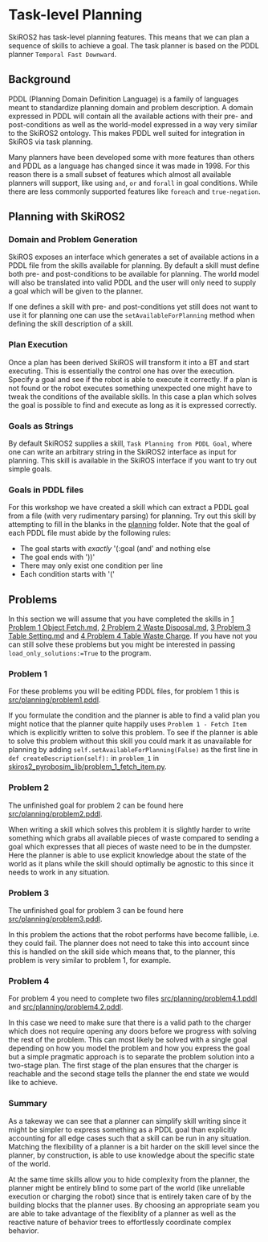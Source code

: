 # Task-level Planning

SkiROS2 has task-level planning features. This means that we can plan a sequence of skills to achieve a goal. The task planner is based on the PDDL planner `Temporal Fast Downward`.

## Background

PDDL (Planning Domain Definition Language) is a family of languages meant to standardize planning domain and problem description. A domain expressed in PDDL will contain all the available actions with their pre- and post-conditions as well as the world-model expressed in a way very similar to the SkiROS2 ontology. This makes PDDL well suited for integration in SkiROS via task planning.

Many planners have been developed some with more features than others and PDDL as a language has changed since it was made in 1998. For this reason there is a small subset of features which almost all available planners will support, like using `and`, `or` and `forall` in goal conditions. While there are less commonly supported features like `foreach` and `true-negation`.

## Planning with SkiROS2

### Domain and Problem Generation

SkiROS exposes an interface which generates a set of available actions in a PDDL file from the skills available for planning. By default a skill must define both pre- and post-conditions to be available for planning. The world model will also be translated into valid PDDL and the user will only need to supply a goal which will be given to the planner.

If one defines a skill with pre- and post-conditions yet still does not want to use it for planning one can use the  `setAvailableForPlanning` method when defining the skill description of a skill.

### Plan Execution

Once a plan has been derived SkiROS will transform it into a BT and start executing. This is essentially the control one has over the execution. Specify a goal and see if the robot is able to execute it correctly. If a plan is not found or the robot executes something unexpected one might have to tweak the conditions of the available skills. In this case a plan which solves the goal is possible to find and execute as long as it is expressed correctly.

### Goals as Strings

By default SkiROS2 supplies a skill, `Task Planning from PDDL Goal`, where one can write an arbitrary string in the SkiROS2 interface as input for planning. This skill is available in the SkiROS interface if you want to try out simple goals.

### Goals in PDDL files

For this workshop we have created a skill which can extract a PDDL goal from a file (with very rudimentary parsing) for planning. Try out this skill by attempting to fill in the blanks in the [planning](../planning) folder. Note that the goal of each PDDL file must abide by the following rules:

* The goal starts with _exactly_ '(:goal (and' and nothing else
* The goal ends with '))'
* There may only exist one condition per line
* Each condition starts with '('

## Problems

In this section we will assume that you have completed the skills in [1 Problem 1 Object Fetch.md](1_Problem_1_Object_Fetch.md), [2 Problem 2 Waste Disposal.md](2_Problem_2_Waste_Disposal.md), [3 Problem 3 Table Setting.md](3_Problem_3_Table_Setting.md) and [4 Problem 4 Table Waste Charge](4_Problem_4_Table_Waste_Charge.md). If you have not you can still solve these problems but you might be interested in passing `load_only_solutions:=True` to the program.

### Problem 1

For these problems you will be editing PDDL files, for problem 1 this is [src/planning/problem1.pddl](../planning/problem1.pddl).

If you formulate the condition and the planner is able to find a valid plan you might notice that the planner quite happily uses `Problem 1 - Fetch Item` which is explicitly written to solve this problem. To see if the planner is able to solve this problem without this skill you could mark it as unavailable for planning by adding `self.setAvailableForPlanning(False)` as the first line in `def createDescription(self):` in `problem_1` in [skiros2_pyrobosim_lib/problem_1_fetch_item.py](../skiros2_pyrobosim_lib/problem_1_fetch_item.py).

### Problem 2

The unfinished goal for problem 2 can be found here [src/planning/problem2.pddl](../planning/problem2.pddl).

When writing a skill which solves this problem it is slightly harder to write something which grabs all available pieces of waste compared to sending a goal which expresses that all pieces of waste need to be in the dumpster. Here the planner is able to use explicit knowledge about the state of the world as it plans while the skill should optimally be agnostic to this since it needs to work in any situation.

### Problem 3

The unfinished goal for problem 3 can be found here [src/planning/problem3.pddl](../planning/problem3.pddl).

In this problem the actions that the robot performs have become fallible, i.e. they could fail. The planner does not need to take this into account since this is handled on the skill side which means that, to the planner, this problem is very similar to problem 1, for example.

### Problem 4

For problem 4 you need to complete two files [src/planning/problem4.1.pddl](../planning/problem4.1.pddl) and [src/planning/problem4.2.pddl](../planning/problem4.2.pddl).

In this case we need to make sure that there is a valid path to the charger which does not require opening any doors before we progress with solving the rest of the problem. This can most likely be solved with a single goal depending on how you model the problem and how you express the goal but a simple pragmatic approach is to separate the problem solution into a two-stage plan. The first stage of the plan ensures that the charger is reachable and the second stage tells the planner the end state we would like to achieve.

### Summary

As a takeway we can see that a planner can simplify skill writing since it might be simpler to express something as a PDDL goal than explicitly accounting for all edge cases such that a skill can be run in any situation. Matching the flexibility of a planner is a bit harder on the skill level since the planner, by construction, is able to use knowledge about the specific state of the world.

At the same time skills allow you to hide complexity from the planner, the planner might be entirely blind to some part of the world (like unreliable execution or charging the robot) since that is entirely taken care of by the building blocks that the planner uses. By choosing an appropriate seam you are able to take advantage of the flexiblity of a planner as well as the reactive nature of behavior trees to effortlessly coordinate complex behavior.